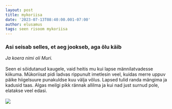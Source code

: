 ```yaml
---
layout: post
title: mykoriisa
date: '2023-07-13T08:40:00.001-07:00'
author: elusamus
tags: seen risoom mykoriisa
---
```

### Asi seisab selles, et aeg jookseb, aga õlu käib

<i>Ja koera nimi oli Muri.</i>
<br><br>
Seen ei sõidutanud kaugele, vaid heitis mu kui lapse männilatvadesse kiikuma. Mükoriisat pidi ladvas rippunult imetlesin veel, kuidas merre uppuv päike hiigelsuure punakuldse kuu välja võlus. Lapsed tulid randa mängima ja kadusid taas. Algas meilgi pikk rännak allilma ja kui nad just surnud pole, elatakse veel edasi. 
<br><br>
<img src="../../../assets/images/IMG-4806.jpg"> 
